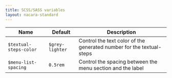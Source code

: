 ```yaml
---
title: SCSS/SASS variables
layout: nacara-standard
---
```


<table class="table is-narrow is-bordered">
    <thead>
        <tr>
            <th class="has-text-centered">Name</th>
            <th class="has-text-centered">Default</th>
            <th class="has-text-centered">Description</th>
        </tr>
    </thead>
    <tbody>
        <tr>
            <td class="has-text-centered" style="vertical-align: middle">
                <code>$textual-steps-color</code>
            </td>
            <td class="has-text-centered" style="vertical-align: middle">
                <code>$grey-lighter</code>
            </td>
            <td>Control the text color of the generated number for the textual-steps</td>
        </tr>
        <tr>
            <td class="has-text-centered" style="vertical-align: middle">
                <code>$menu-list-spacing</code>
            </td>
            <td class="has-text-centered" style="vertical-align: middle">
                <code>0.5rem</code>
            </td>
            <td>Control the spacing between the menu section and the label</td>
        </tr>
    </tbody>
</table>
